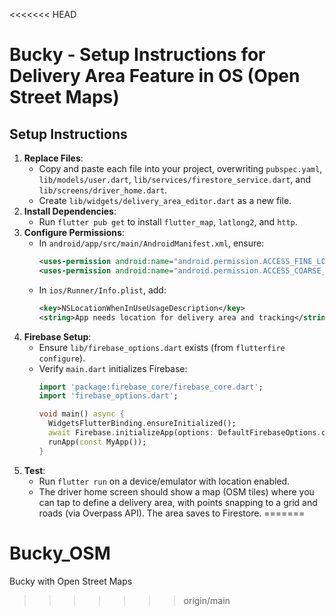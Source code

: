 <<<<<<< HEAD
# Bucky - Setup Instructions for Delivery Area Feature in OS (Open Street Maps)

## Setup Instructions

1. **Replace Files**:
   - Copy and paste each file into your project, overwriting `pubspec.yaml`, `lib/models/user.dart`, `lib/services/firestore_service.dart`, and `lib/screens/driver_home.dart`.
   - Create `lib/widgets/delivery_area_editor.dart` as a new file.
2. **Install Dependencies**:
   - Run `flutter pub get` to install `flutter_map`, `latlong2`, and `http`.
3. **Configure Permissions**:
   - In `android/app/src/main/AndroidManifest.xml`, ensure:
     ```xml
     <uses-permission android:name="android.permission.ACCESS_FINE_LOCATION"/>
     <uses-permission android:name="android.permission.ACCESS_COARSE_LOCATION"/>
     ```
   - In `ios/Runner/Info.plist`, add:
     ```xml
     <key>NSLocationWhenInUseUsageDescription</key>
     <string>App needs location for delivery area and tracking</string>
     ```
4. **Firebase Setup**:
   - Ensure `lib/firebase_options.dart` exists (from `flutterfire configure`).
   - Verify `main.dart` initializes Firebase:
     ```dart
     import 'package:firebase_core/firebase_core.dart';
     import 'firebase_options.dart';

     void main() async {
       WidgetsFlutterBinding.ensureInitialized();
       await Firebase.initializeApp(options: DefaultFirebaseOptions.currentPlatform);
       runApp(const MyApp());
     }
     ```
5. **Test**:
   - Run `flutter run` on a device/emulator with location enabled.
   - The driver home screen should show a map (OSM tiles) where you can tap to define a delivery area, with points snapping to a grid and roads (via Overpass API). The area saves to Firestore.
=======
# Bucky_OSM
Bucky with Open Street Maps
>>>>>>> origin/main
